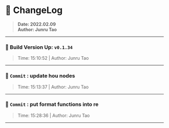 # :hammer: ChangeLog
> __Date: 2022.02.09__<br>
> __Author: Junru Tao__<br>
---

### :electric_plug: Build Version Up: `v0.1.34`
> Time: 15:10:52 | Author: Junru Tao
---


### :electric_plug: `Commit` : update hou nodes
> Time: 15:13:37 | Author: Junru Tao
---
### :electric_plug: `Commit` : put format functions into re
> Time: 15:28:36 | Author: Junru Tao
---
